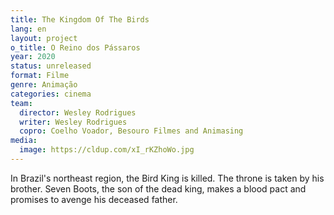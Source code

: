 ```yaml
---
title: The Kingdom Of The Birds
lang: en
layout: project
o_title: O Reino dos Pássaros
year: 2020
status: unreleased
format: Filme
genre: Animação
categories: cinema
team:
  director: Wesley Rodrigues
  writer: Wesley Rodrigues
  copro: Coelho Voador, Besouro Filmes and Animasing
media:
  image: https://cldup.com/xI_rKZhoWo.jpg
---
```


In Brazil's northeast region, the Bird King is killed. The throne is taken by his brother. Seven Boots, the son of the dead king, makes a blood pact and promises to avenge his deceased father.
